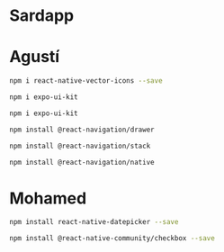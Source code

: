 # Sardapp


# Agustí
```bash
npm i react-native-vector-icons --save
```

```bash
npm i expo-ui-kit
```

```bash
npm i expo-ui-kit
```

```bash
npm install @react-navigation/drawer
```

```bash
npm install @react-navigation/stack
```

```bash
npm install @react-navigation/native
```

# Mohamed
```bash
npm install react-native-datepicker --save
```

```bash
npm install @react-native-community/checkbox --save
```
